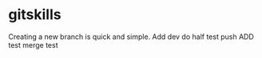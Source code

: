 # gitskills
Creating a new branch is quick and simple.
Add
dev do half
test push
ADD test
merge test
